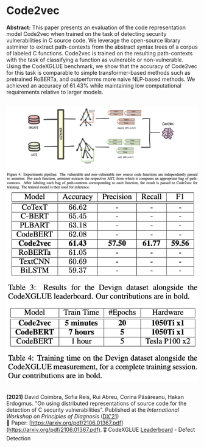# Code2vec

**Abstract:** This paper presents an evaluation of the code
representation model Code2vec when trained on
the task of detecting security vulnerabilities in
C source code. We leverage the open-source library astminer to extract path-contexts from the
abstract syntax trees of a corpus of labeled C
functions. Code2vec is trained on the resulting
path-contexts with the task of classifying a function as vulnerable or non-vulnerable. Using the
CodeXGLUE benchmark, we show that the accuracy of Code2vec for this task is comparable
to simple transformer-based methods such as pretrained RoBERTa, and outperforms more naive
NLP-based methods. We achieved an accuracy
of 61.43% while maintaining low computational
requirements relative to larger models.

<br>

<div class="container">
    <div class="row">
         <div class="col-md-8">
            <img src="assets/code2vec.png">
         </div>
        <div class="col-md-4">
            <img src="assets/code2vec_results.png">
         </div>
    </div>
</div>

<br>

**(2021)** David Coimbra, Sofia Reis, Rui Abreu, Corina Păsăreanu, Hakan Erdogmus. "On using distributed representations of source code for the detection of C security vulnerabilities". Published at the *International Workshop on Principles of Diagnosis* ([DX'21](https://www.hsu-hh.de/imb/en/dx-2021))
<br>📄 Paper: [https://arxiv.org/pdf/2106.01367.pdf](https://arxiv.org/pdf/2106.01367.pdf). 🎖 CodeXGLUE [Leaderboard](https://microsoft.github.io/CodeXGLUE/) - Defect Detection